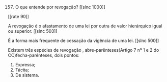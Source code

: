157. O que entende por revogação?
[[slnc 1000]]

[[rate 90]]

A revogação é o afastamento de uma lei por outra de valor hierárquico igual ou superior.
[[slnc 500]]

É a forma mais frequente de cessação da vigência de uma lei.
[[slnc 500]]

Existem três espécies de revogação , abre-parênteses(Artigo 7 nº 1 e 2 do CC)fecha-parênteses, dois pontos:

1) Expressa;
2) Tácita;
3) De sistema.
